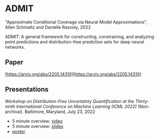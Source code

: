 # ADMIT

"Approximate Conditional Coverage via Neural Model Approximations", Allen Schmaltz and Danielle Rasooly, 2022

ADMIT: A general framework for constructing, constraining, and analyzing point predictions and distribution-free prediction sets for deep neural networks.

## Paper

[https://arxiv.org/abs/2205.14310](https://arxiv.org/abs/2205.14310)

## Presentations

*Workshop on Distribution-Free Uncertainty Quantification at the Thirty-ninth International Conference on Machine Learning (ICML 2022)* (Non-archival). Baltimore, Maryland, July 23, 2022
- 5 minute overview: [video](https://youtu.be/K4LDObowzgE)
- 5 minute overview: [slides](presentations/icml_dfuq22_workshop/icml_workshop_5min_overview.pdf)
- [poster](presentations/icml_dfuq22_workshop/icml_workshop_2022_poster.pdf)
